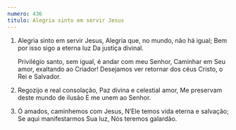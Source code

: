 ```yaml
---
numero: 436
titulo: Alegria sinto em servir Jesus
---
```

1. Alegria sinto em servir Jesus,
   Alegria que, no mundo, não há igual;
   Bem por isso sigo a eterna luz
   Da justiça divinal.

   Privilégio santo, sem igual, é andar com meu Senhor,
   Caminhar em Seu amor, exaltando ao Criador!
   Desejamos ver retornar dos céus
   Cristo, o Rei e Salvador.

2. Regozijo e real consolação,
   Paz divina e celestial amor,
   Me preservam deste mundo de ilusão
   E me unem ao Senhor.

3. Ó amados, caminhemos com Jesus,
   N’Ele temos vida eterna e salvação;
   Se aqui manifestarmos Sua luz,
   Nós teremos galardão.
